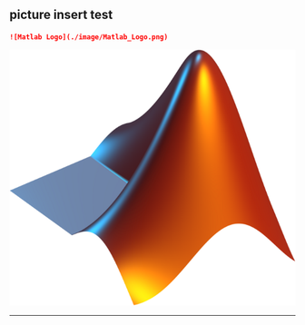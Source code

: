 ## picture insert test

```markdown
![Matlab Logo](./image/Matlab_Logo.png)
```

![Matlab Logo](./image/Matlab_Logo.png)

-----

